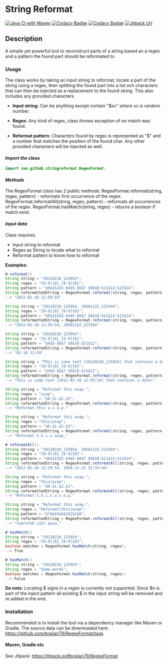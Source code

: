 # String Reformat
[![Java CI with Maven](https://github.com/brajjan79/RegexFormat/actions/workflows/maven.yml/badge.svg)](https://github.com/brajjan79/RegexFormat/actions/workflows/maven.yml)
[![Codacy Badge](https://app.codacy.com/project/badge/Grade/f8a038a363184bd2a112d31111d99452)](https://app.codacy.com/gh/brajjan79/FilesFinder/dashboard?utm_source=gh&utm_medium=referral&utm_content=&utm_campaign=Badge_grade)
[![Codacy Badge](https://app.codacy.com/project/badge/Coverage/f8a038a363184bd2a112d31111d99452)](https://app.codacy.com/gh/brajjan79/FilesFinder/dashboard?utm_source=gh&utm_medium=referral&utm_content=&utm_campaign=Badge_coverage)
[![Jitpack Url](https://jitpack.io/v/brajjan79/RegexFormat.svg)](https://jitpack.io/#brajjan79/RegexFormat)
## Description

A simple yet powerful tool to reconstruct parts of a string based an a regex
and a pattern the found part should be reformated to.

### Usage

The class works by taking an input string to reformat, locate a part of the
string using a regex, then splitting the found part into a list och characters
that can then be injected as a replacement to the found string. This also
includes any provided characters

-   **Input string:** Can be anything except contain "$xx" where xx is random number.

-   **Regex:** Any kind of regex, class throws exception of no match was found.

-   **Reformat pattern:** Characters found by regex is represented as "$" and a number
    that matches the position of the found char. Any other provided characters will be
    injected as well.

#### *Import the class*

``` Java
import com.github.stringreformat.RegexFormat;
```

#### *Methods*

The RegexFormat class has 2 public methods:
RegexFormat.reformat(string, regex, pattern) - reformats first occurrence of the regex.
RegexFormat.reformatAll(string, regex, pattern) - reformats all occurrences of the regex.
RegexFormat.hasMatch(string, regex) - returns a boolean if match exist.

#### *Input data*

Class requires:

-   Input string to reformat
-   Regex as String to locate what to reformat
-   Reformat pattern to know how to reformat

**Examples:**

``` Java
# reformat()
String string = "20120210_125954";
String regex = "[0-9]{8}_[0-9]{6}";
String pattern = "$0$1$2$3-$4$5-$6$7 $9$10:$11$12:$13$14";
String reformattedString = RegexFormat.reformat(string, regex, pattern);
--> "2012-02-10 12:59:54"

String string = "20120210_125954, 19561122_223344";
String regex = "[0-9]{8}_[0-9]{6}";
String pattern = "$0$1$2$3-$4$5-$6$7 $9$10:$11$12:$13$14";
String reformattedString = RegexFormat.reformat(string, regex, pattern);
--> "2012-02-10 12:59:54, 19561122_223344"

String string = "20120210_125954";
String regex = "[0-9]{8}_[0-9]{6}";
String pattern = "$4$5-$6$7 $9$10:$11$12";
String reformattedString = RegexFormat.reformat(string, regex, pattern);
--> "02-10 12:59"

String string = "This is some text [20120210_125954] that contains a date!";
String regex = "[0-9]{8}_[0-9]{6}";
String pattern = "$4$5-$6$7 $9$10:$11$12";
String reformattedString = RegexFormat.reformat(string, regex, pattern);
--> "This is some text [2012-02-10 12:59:54] that contains a date!"

String string = "Reformat this asap.";
String regex = "asap";
String pattern = "$0.$1.$2.$3";
String reformattedString = RegexFormat.reformat(string, regex, pattern);
--> "Reformat this a.s.a.p."

String string = "Reformat this asap.";
String regex = "this|asap";
String pattern = "$0.$1.$2.$3";
String reformattedString = RegexFormat.reformat(string, regex, pattern);
--> "Reformat t.h.i.s asap."

# reformatAll()
String string = "20120210_125954, 19561122_223344";
String regex = "[0-9]{8}_[0-9]{6}";
String pattern = "$0$1$2$3-$4$5-$6$7 $9$10:$11$12:$13$14";
String reformattedString = RegexFormat.reformatAll(string, regex, pattern);
--> "2012-02-10 12:59:54, 1956-11-22 22:33:44"

String string = "Reformat this asap.";
String regex = "this|asap";
String pattern = "$0.$1.$2.$3";
String reformattedString = RegexFormat.reformatAll(string, regex, pattern);
--> "Reformat t.h.i.s a.s.a.p."

String string = "Reformat this asap.";
String regex = "Reformat|this|asap";
String pattern = "$7$6$5$4$3$2$1$0";
String reformattedString = RegexFormat.reformatAll(string, regex, pattern);
--> "tamrofeR siht pasa."

# hasMatch()
String string = "20120210_125954";
String regex = "[0-9]{8}_[0-9]{6}";
boolean matches = RegexFormat.hasMatch(string, regex);
--> True

# hasMatch()
String string = "20120210_125954";
String regex = "Some-words";
boolean matches = RegexFormat.hasMatch(string, regex);
--> False
```

**Do nots:**
Locating $ signs in a regex is currently not supported. Since $n is part
of the inject pattern all existing $ in the input string will be removed
and re added in the end.

### Installation

Recommended is to install the tool via a dependency manager like Maven or
Gradle.
The source data can be downloaded here:
<https://github.com/brajjan79/RegexFormat/tags>

#### Maven, Gradle etc

See Jitpack: <https://jitpack.io/#brajjan79/RegexFormat>
